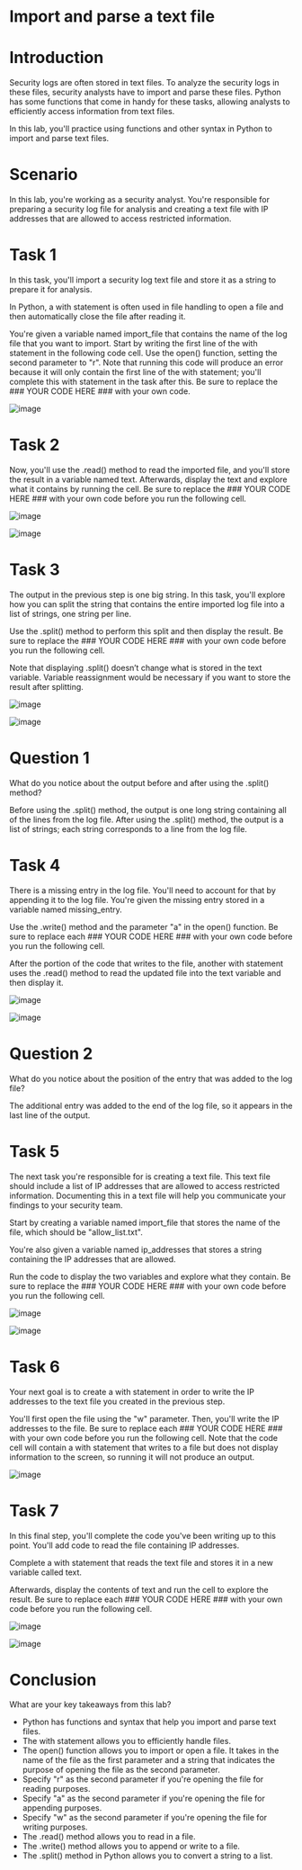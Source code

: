 # Import and parse a text file

<h1>Introduction</h1>
Security logs are often stored in text files. To analyze the security logs in these files, security analysts have to import and parse these files. Python has some functions that come in handy for these tasks, allowing analysts to efficiently access information from text files.

In this lab, you'll practice using functions and other syntax in Python to import and parse text files.

<h1>Scenario</h1>
In this lab, you're working as a security analyst. You're responsible for preparing a security log file for analysis and creating a text file with IP addresses that are allowed to access restricted information.

<h1>Task 1</h1>
In this task, you'll import a security log text file and store it as a string to prepare it for analysis.

In Python, a with statement is often used in file handling to open a file and then automatically close the file after reading it.

You're given a variable named import_file that contains the name of the log file that you want to import. Start by writing the first line of the with statement in the following code cell. Use the open() function, setting the second parameter to "r". Note that running this code will produce an error because it will only contain the first line of the with statement; you'll complete this with statement in the task after this. Be sure to replace the ### YOUR CODE HERE ### with your own code.

![image](https://github.com/user-attachments/assets/26a043d4-83ea-4f53-a259-7fcc4073926c)

<h1>Task 2</h1>
Now, you'll use the .read() method to read the imported file, and you'll store the result in a variable named text. Afterwards, display the text and explore what it contains by running the cell. Be sure to replace the ### YOUR CODE HERE ### with your own code before you run the following cell.

![image](https://github.com/user-attachments/assets/2930ef30-1f64-4615-b7fd-018331288267)

![image](https://github.com/user-attachments/assets/31be164b-2553-4ec5-b744-c8d297c3cb56)

<h1>Task 3</h1>
The output in the previous step is one big string. In this task, you'll explore how you can split the string that contains the entire imported log file into a list of strings, one string per line.

Use the .split() method to perform this split and then display the result. Be sure to replace the ### YOUR CODE HERE ### with your own code before you run the following cell.

Note that displaying .split() doesn’t change what is stored in the text variable. Variable reassignment would be necessary if you want to store the result after splitting.

![image](https://github.com/user-attachments/assets/17cc2563-7728-4817-b0c3-c0227f519b4b)

![image](https://github.com/user-attachments/assets/634ad589-582c-459d-9cfd-966117a5f82f)

<h1>Question 1</h1>
What do you notice about the output before and after using the .split() method?

Before using the .split() method, the output is one long string containing all of the lines from the log file. After using the .split() method, the output is a list of strings; each string corresponds to a line from the log file.

<h1>Task 4</h1>
There is a missing entry in the log file. You'll need to account for that by appending it to the log file. You're given the missing entry stored in a variable named missing_entry.

Use the .write() method and the parameter "a" in the open() function. Be sure to replace each ### YOUR CODE HERE ### with your own code before you run the following cell.

After the portion of the code that writes to the file, another with statement uses the .read() method to read the updated file into the text variable and then display it.

![image](https://github.com/user-attachments/assets/0dc74138-172a-4724-90ce-fc1dc009aeb8)

![image](https://github.com/user-attachments/assets/4c41acb5-99c1-461d-8773-5b4b5fccce1d)

<h1>Question 2</h1>
What do you notice about the position of the entry that was added to the log file?

The additional entry was added to the end of the log file, so it appears in the last line of the output.

<h1>Task 5</h1>
The next task you're responsible for is creating a text file. This text file should include a list of IP addresses that are allowed to access restricted information. Documenting this in a text file will help you communicate your findings to your security team.

Start by creating a variable named import_file that stores the name of the file, which should be "allow_list.txt".

You're also given a variable named ip_addresses that stores a string containing the IP addresses that are allowed.

Run the code to display the two variables and explore what they contain. Be sure to replace the ### YOUR CODE HERE ### with your own code before you run the following cell.

![image](https://github.com/user-attachments/assets/7a777cf8-97ed-4d8c-8726-e1e1205e63a5)

![image](https://github.com/user-attachments/assets/e5f46c49-551e-4976-a2a5-060a660d53b4)

<h1>Task 6</h1>
Your next goal is to create a with statement in order to write the IP addresses to the text file you created in the previous step.

You'll first open the file using the "w" parameter. Then, you'll write the IP addresses to the file. Be sure to replace each ### YOUR CODE HERE ### with your own code before you run the following cell. Note that the code cell will contain a with statement that writes to a file but does not display information to the screen, so running it will not produce an output.

![image](https://github.com/user-attachments/assets/e9066740-6cdf-424a-bc46-583d22f816bd)

<h1>Task 7</h1>
In this final step, you'll complete the code you've been writing up to this point. You'll add code to read the file containing IP addresses.

Complete a with statement that reads the text file and stores it in a new variable called text.

Afterwards, display the contents of text and run the cell to explore the result. Be sure to replace each ### YOUR CODE HERE ### with your own code before you run the following cell.

![image](https://github.com/user-attachments/assets/354fcc88-c81c-47e3-a889-8a6c127f20a0)

![image](https://github.com/user-attachments/assets/4ede14e0-9e22-47ec-9c33-1a59f5506ef7)

<h1>Conclusion</h1>
What are your key takeaways from this lab?

- Python has functions and syntax that help you import and parse text files.
- The with statement allows you to efficiently handle files.
- The open() function allows you to import or open a file. It takes in the name of the file as the first parameter and a string that indicates the purpose of opening the file as the second parameter.
- Specify "r" as the second parameter if you're opening the file for reading purposes.
- Specify "a" as the second parameter if you're opening the file for appending purposes.
- Specify "w" as the second parameter if you're opening the file for writing purposes.
- The .read() method allows you to read in a file.
- The .write() method allows you to append or write to a file.
- The .split() method in Python allows you to convert a string to a list.
